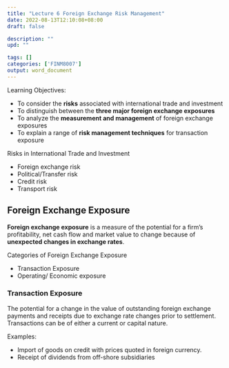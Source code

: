 ```yaml
---
title: "Lecture 6 Foreign Exchange Risk Management"
date: 2022-08-13T12:10:08+08:00
draft: false

description: ""
upd: ""

tags: []
categories: ['FINM8007']
output: word_document
---
```


Learning Objectives:

- To consider the **risks** associated with international trade and investment
- To distinguish between the **three major foreign exchange exposures**
- To analyze the **measurement and management** of foreign exchange exposures
- To explain a range of **risk management techniques** for transaction exposure

<!--more-->

Risks in International Trade and Investment

- Foreign exchange risk
- Political/Transfer risk
- Credit risk
- Transport risk

## Foreign Exchange Exposure

**Foreign exchange exposure** is a measure of the potential for a firm’s profitability, net cash flow and market value to change because of **unexpected changes in exchange rates**.

Categories of Foreign Exchange Exposure

- Transaction Exposure
- Operating/ Economic exposure

### Transaction Exposure

The potential for a change in the value of outstanding foreign exchange payments and receipts due to exchange rate changes prior to settlement. Transactions can be of either a current or capital nature.

Examples:

- Import of goods on credit with prices quoted in foreign currency.
- Receipt of dividends from off-shore subsidiaries